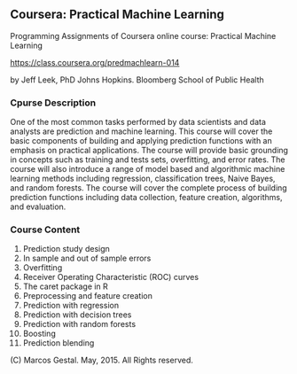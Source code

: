
## Coursera: Practical Machine Learning

Programming Assignments of Coursera online course: Practical Machine Learning
 
https://class.coursera.org/predmachlearn-014

by Jeff Leek, PhD
Johns Hopkins. Bloomberg School of Public Health

### Cpurse Description

One of the most common tasks performed by data scientists and data analysts are prediction and machine learning. This course will cover the basic components of building and applying prediction functions with an emphasis on practical applications. The course will provide basic grounding in concepts such as training and tests sets, overfitting, and error rates. The course will also introduce a range of model based and algorithmic machine learning methods including regression, classification trees, Naive Bayes, and random forests. The course will cover the complete process of building prediction functions including data collection, feature creation, algorithms, and evaluation.


### Course Content

1. Prediction study design
1. In sample and out of sample errors
1. Overfitting
1. Receiver Operating Characteristic (ROC) curves
1. The caret package in R
1. Preprocessing and feature creation
1. Prediction with regression
1. Prediction with decision trees
1. Prediction with random forests
1. Boosting
1. Prediction blending

(C) Marcos Gestal. May, 2015. All Rights reserved.
